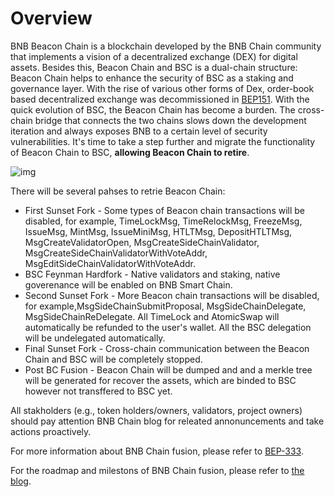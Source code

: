# Overview

BNB Beacon Chain is a blockchain developed by the BNB Chain community that implements a vision of a decentralized
exchange (DEX) for digital assets. Besides this, Beacon Chain and BSC is a dual-chain structure: Beacon Chain helps to
enhance the security of BSC as a staking and governance layer. With the rise of various other forms of Dex, order-book
based decentralized exchange was decommissioned
in [BEP151](https://github.com/bnb-chain/BEPs/blob/master/BEPs/BEP151.md). With the quick evolution of BSC, the Beacon
Chain has become a burden. The cross-chain bridge that connects the two chains slows down the development iteration and
always exposes BNB to a certain level of security vulnerabilities. It's time to take a step further and migrate the
functionality of Beacon Chain to BSC, **allowing Beacon Chain to retire**.

![img](../assets/bcfusion/phases.png)

There will be several pahses to retrie Beacon Chain:

* First Sunset Fork - Some types of Beacon chain transactions will be disabled, for example, TimeLockMsg, TimeRelockMsg,
  FreezeMsg, IssueMsg, MintMsg, IssueMiniMsg, HTLTMsg, DepositHTLTMsg, MsgCreateValidatorOpen,
  MsgCreateSideChainValidator, MsgCreateSideChainValidatorWithVoteAddr, MsgEditSideChainValidatorWithVoteAddr.
* BSC Feynman Hardfork - Native validators and staking, native goverenance will be enabled on BNB Smart Chain.
* Second Sunset Fork - More Beacon chain transactions will be disabled, for example,MsgSideChainSubmitProposal,
  MsgSideChainDelegate, MsgSideChainReDelegate. All TimeLock and AtomicSwap will automatically be refunded to the user's
  wallet. All the BSC delegation will be undelegated automatically.
* Final Sunset Fork - Cross-chain communication between the Beacon Chain and BSC will be completely stopped.
* Post BC Fusion - Beacon Chain will be dumped and and a merkle tree will be generated for recover the assets, which are
  binded to BSC however not transffered to BSC yet.

All stakholders (e.g., token holders/owners, validators, project owners) should pay attention BNB Chain blog for
releated annonuncements and take actions proactively.

For more information about BNB Chain fusion, please refer
to [BEP-333](https://github.com/bnb-chain/BEPs/pull/333?ref=bnbchain.ghost.io).

For the roadmap and milestons of BNB Chain fusion, please refer
to [the blog](https://www.bnbchain.org/en/blog/bnb-chain-fusion-roadmap).

